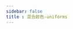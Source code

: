 ```yaml
---
sidebar: false
title : 混合颜色-uniforms
---
```

<ClientOnly>
<practice.blendingColors></practice.blendingColors>
</ClientOnly>